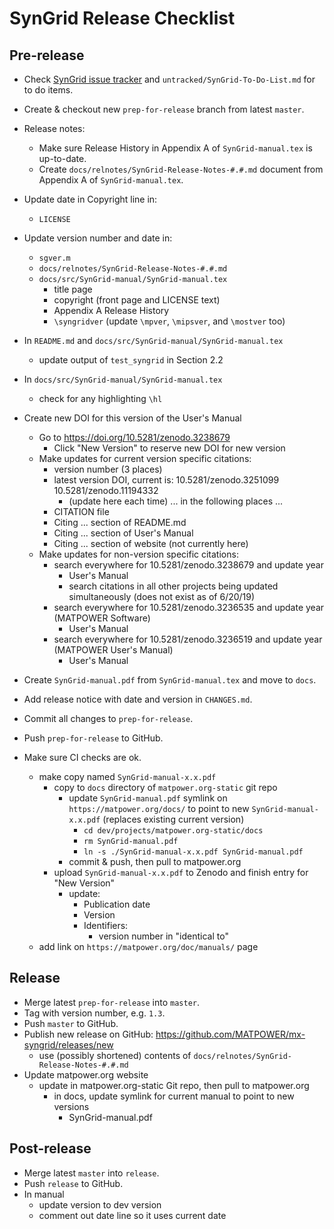 SynGrid Release Checklist
=========================


Pre-release
-----------
- Check [SynGrid issue tracker](https://github.com/MATPOWER/mx-syngrid/issues)
  and `untracked/SynGrid-To-Do-List.md` for to do items.
- Create & checkout new `prep-for-release` branch from latest `master`.
- Release notes:
  - Make sure Release History in Appendix A of `SynGrid-manual.tex` is
    up-to-date.
  - Create `docs/relnotes/SynGrid-Release-Notes-#.#.md` document from
    Appendix A of `SynGrid-manual.tex`.
- Update date in Copyright line in:
  - `LICENSE`
- Update version number and date in:
  - `sgver.m`
  - `docs/relnotes/SynGrid-Release-Notes-#.#.md`
  - `docs/src/SynGrid-manual/SynGrid-manual.tex`
    - title page
    - copyright (front page and LICENSE text)
    - Appendix A Release History
    - `\syngridver` (update `\mpver`, `\mipsver`, and `\mostver` too)
- In `README.md` and `docs/src/SynGrid-manual/SynGrid-manual.tex`
  - update output of `test_syngrid` in Section 2.2
- In `docs/src/SynGrid-manual/SynGrid-manual.tex`
  - check for any highlighting `\hl`
- Create new DOI for this version of the User's Manual
  - Go to https://doi.org/10.5281/zenodo.3238679
    - Click "New Version" to reserve new DOI for new version
  - Make updates for current version specific citations:
    - version number (3 places)
    - latest version DOI, current is: 10.5281/zenodo.3251099  10.5281/zenodo.11194332
      - (update here each time)
    ... in the following places ...
    - CITATION file
    - Citing ... section of README.md
    - Citing ... section of User's Manual
    - Citing ... section of website (not currently here)
  - Make updates for non-version specific citations:
    - search everywhere for 10.5281/zenodo.3238679 and update year
      - User's Manual
      - search citations in all other projects being updated simultaneously
        (does not exist as of 6/20/19)
    - search everywhere for 10.5281/zenodo.3236535 and update year (MATPOWER Software)
      - User's Manual
    - search everywhere for 10.5281/zenodo.3236519 and update year (MATPOWER User's Manual)
      - User's Manual
- Create `SynGrid-manual.pdf` from `SynGrid-manual.tex` and  move to `docs`.
- Add release notice with date and version in `CHANGES.md`.
- Commit all changes to `prep-for-release`.
- Push `prep-for-release` to GitHub.
- Make sure CI checks are ok.


  - make copy named `SynGrid-manual-x.x.pdf`
    - copy to `docs` directory of `matpower.org-static` git repo
      - update `SynGrid-manual.pdf` symlink on `https://matpower.org/docs/` to point
        to new `SynGrid-manual-x.x.pdf` (replaces existing current version)
        - `cd dev/projects/matpower.org-static/docs`
        - `rm SynGrid-manual.pdf`
        - `ln -s ./SynGrid-manual-x.x.pdf SynGrid-manual.pdf `
      - commit & push, then pull to matpower.org
    - upload `SynGrid-manual-x.x.pdf` to Zenodo and finish entry for "New Version"
      - update:
        - Publication date
        - Version
        - Identifiers:
          - version number in "identical to"
  - add link on `https://matpower.org/doc/manuals/` page


Release
-------
- Merge latest `prep-for-release` into `master`.
- Tag with version number, e.g. `1.3`.
- Push `master` to GitHub.
- Publish new release on GitHub: https://github.com/MATPOWER/mx-syngrid/releases/new
  - use (possibly shortened) contents of `docs/relnotes/SynGrid-Release-Notes-#.#.md`
- Update matpower.org website
  - update in matpower.org-static Git repo, then pull to matpower.org
    - in docs, update symlink for current manual to point to new versions
        - SynGrid-manual.pdf


Post-release
------------
- Merge latest `master` into `release`.
- Push `release` to GitHub.
- In manual
  - update version to dev version
  - comment out date line so it uses current date
